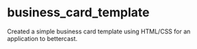 # business_card_template

Created a simple business card template using HTML/CSS for an application to bettercast.
